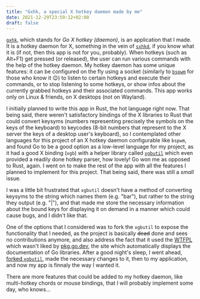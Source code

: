 ```yaml
---
title: "Gxhk, a special X hotkey daemon made by me"
date: 2021-12-29T23:59:12+02:00
draft: false
---
```

[`gxhk`](https://github.com/ALEX11BR/gxhk), which stands for _Go X hotkey (daemon)_, is an application that I made. It is a hotkey daemon for X, something in the vein of [`sxhkd`](https://github.com/baskerville/sxhkd), if you know what it is (if not, then this app is not for you, probably). When hotkeys (such as Alt+F1) get pressed (or released), the user can run various commands with the help of the hotkey daemon. My hotkey daemon has some unique features: it can be configured on the fly using a socket (similarly to [`bspwm`](https://github.com/baskerville/bspwm) for those who know it 😉) to listen to certain hotkeys and execute their commands, or to stop listening to some hotkeys, or show infos about the currently grabbed hotkeys and their associated commands. This app works only on Linux & friends, on X desktops (not on Wayland).

I initially planned to write this app in Rust, the hot language right now. That being said, there weren't satisfactory bindings of the X libraries to Rust that could convert keysyms (numbers representing precisely the symbols on the keys of the keyboard) to keycodes (8-bit numbers that represent to the X server the keys of a desktop user's keyboard), so I contemplated other languages for this project of an X hotkey daemon configurable like `bspwm`, and found Go to be a good option as a low-level language for my project, as it had a good X binding (`xgb`) with a helper library called [`xgbutil`](https://github.com/jezek/xgbutil/) which even provided a readily done hotkey parser, how lovely! Go won me as opposed to Rust, again. I went on to make the rest of the app with all the features I planned to implement for this project. That being said, there was still a _small_ issue.

I was a little bit frustrated that `xgbutil` doesn't have a method of converting keysyms to the string which names them (e.g. "bar"), but rather to the string they output (e.g. "|"), and that made me store the necessary information about the bound keys for displaying it on demand in a manner which could cause bugs, and I didn't like that.

One of the options that I considered was to fork the `xgbutil` to expose the functionality that I needed, as the project is basically ~~dead~~ done and sees no contributions anymore, and also address the fact that it used the [WTFPL](https://en.wikipedia.org/wiki/WTFPL) which wasn't liked by [pkg.go.dev](https://pkg.go.dev), the site which automatically displays the documentation of Go libraries. After a good night's sleep, I went ahead, [forked `xgbutil`](https://github.com/ALEX11BR/xgbutil), made the necessary changes to it, then to my application, and now my app is finnaly the way I wanted it.

There are more features that could be added to my hotkey daemon, like multi-hotkey chords or mouse bindings, that I will probably implement some day, who knows...